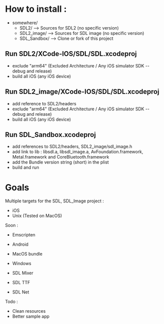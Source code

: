 # How to install :

- somewhere/
    - SDL2/ --> Sources for SDL2 (no specific version)
    - SDL2_image/ --> Sources for SDL image (no specific version)
    - SDL_Sandbox/ --> Clone or fork of this project

## Run SDL2/XCode-IOS/SDL/SDL.xcodeproj
- exclude "arm64" (Excluded Architecture / Any iOS simulator SDK -- debug and release)
- build all iOS (any iOS device)

## Run SDL2_image/XCode-IOS/SDL/SDL.xcodeproj
- add reference to SDL2/headers
- exclude "arm64" (Excluded Architecture / Any iOS simulator SDK -- debug and release)
- build all iOS (any iOS device)

## Run SDL_Sandbox.xcodeproj
- add references to SDL2/headers, SDL2_image/sdl_image.h
- add link to lib : libsdl.a, libsdl_image.a, AvFoundation.framework, Metal.framework and CoreBluetooth.framework
- add the Bundle version string (short) in the plist
- build and run


# Goals

Multiple targets for the SDL, SDL_Image project : 

- iOS
- Unix (Tested on MacOS)

Soon : 

- Emscripten
- Android
- MacOS bundle
- Windows

- SDL Mixer
- SDL TTF
- SDL Net

Todo :

- Clean resources 
- Better sample app
